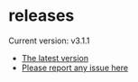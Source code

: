 # releases

Current version: v3.1.1

* [The latest version](https://github.com/inkdropapp/releases/releases/latest)
* [Please report any issue here](https://github.com/inkdropapp/forum)

